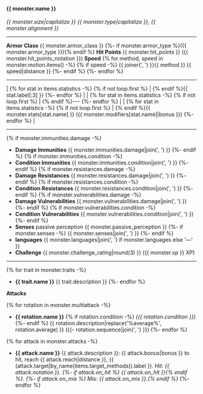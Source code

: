 #### {{ monster.name }}

*{{ monster.size|capitalize }} {{ monster.type|capitalize }}, {{ monster.alignment }}*

---

**Armor Class** {{ monster.armor_class }}
  {%- if monster.armor_type %}({{ monster.armor_type }}){% endif %}
**Hit Points** {{ monster.hit_points }} ({{ monster.hit_points_notation }})
**Speed** {% for method, speed in monster.motion.items() -%}
    {% if speed -%}
      {{ joiner(', ') }}{{ method }} {{ speed|distance }}
    {%- endif %}
  {%- endfor %}

---

| {% for stat in items.statistics -%}
  {% if not loop.first %} | {% endif %}{{ stat.label[:3] }}
{%- endfor %} |
| {% for stat in items.statistics -%}
  {% if not loop.first %} | {% endif %}---
{%- endfor %} |
| {% for stat in items.statistics -%}
  {% if not loop.first %} | {% endif %}{{ monster.stats[stat.name] }} ({{ monster.modifiers[stat.name]|bonus }})
{%- endfor %} |

---

{% if monster.immunities.damage -%}
* **Damage Immunities** {{ monster.immunities.damage|join(', ') }}
{%- endif %}
{% if monster.immunities.condition -%}
* **Condition Immunities** {{ monster.immunities.condition|join(', ') }}
{%- endif %}
{% if monster.resistances.damage -%}
* **Damage Resistances** {{ monster.resistances.damage|join(', ') }}
{%- endif %}
{% if monster.resistances.condition -%}
* **Condition Resistances** {{ monster.resistances.condition|join(', ') }}
{%- endif %}
{% if monster.vulnerabilities.damage -%}
* **Damage Vulnerabilities** {{ monster.vulnerabilities.damage|join(', ') }}
{%- endif %}
{% if monster.vulnerabilities.condition -%}
* **Condition Vulnerabilities** {{ monster.vulnerabilities.condition|join(', ') }}
{%- endif %}
* **Senses** passive perception {{ monster.passive_perception }}
  {%- if monster.senses -%}
    {{ monster.senses|join(', ') }}
  {%- endif %}
* **languages** {{ monster.languages|join(', ') if monster.languages else '—' }}
* **Challenge** {{ monster.challenge_rating|round(3) }} ({{ monster.xp }} XP)

---

{% for trait in monster.traits -%}
* **{{ trait.name }}** {{ trait.description }}
{%- endfor %}

**Attacks**

{% for rotation in monster.multiattack -%}
* **{{ rotation.name }}** {% if rotation.condition -%}
    *({{ rotation.condition }})*
{%- endif %} {{ rotation.description|replace('%average%', rotation.average) }}
    ({{- rotation.sequence|join(', ') }})
{%- endfor %}

{% for attack in monster.attacks -%}
* **{{ attack.name }}** {{ attack.description }}:
    {{ attack.bonus|bonus }} to hit,
    reach {{ attack.reach|distance }},
    {{ (attack.target|by_name(items.target_methods)).label }}.
    *Hit: {{ attack.notation }}.
    {%- if attack.on_hit %} {{ attack.on_hit }}{% endif %}.
    {%- if attack.on_mis %} Mis: {{ attack.on_mis }}.{% endif %}*
{%- endfor %}